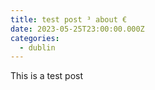 ```yaml
---
title: test post ³ about €
date: 2023-05-25T23:00:00.000Z
categories:
  - dublin
---
```


This is a test post

